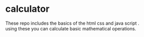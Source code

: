 # calculator
These repo includes the basics of the html css and java script .<br>
using these you can calculate basic mathematical operations.
